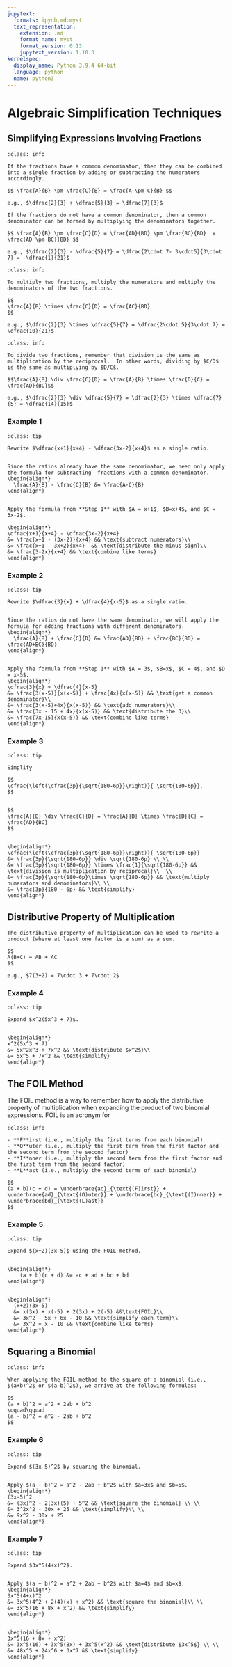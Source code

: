 ```yaml
---
jupytext:
  formats: ipynb,md:myst
  text_representation:
    extension: .md
    format_name: myst
    format_version: 0.13
    jupytext_version: 1.10.3
kernelspec:
  display_name: Python 3.9.4 64-bit
  language: python
  name: python3
---
```

# Algebraic Simplification Techniques

## Simplifying Expressions Involving Fractions

```{admonition} Adding or Subtracting Fractions
:class: info

If the fractions have a common denominator, then they can be combined into a single fraction by adding or subtracting the numerators accordingly.

$$ \frac{A}{B} \pm \frac{C}{B} = \frac{A \pm C}{B} $$

e.g., $\dfrac{2}{3} + \dfrac{5}{3} = \dfrac{7}{3}$

If the fractions do not have a common denominator, then a common denominator can be formed by multiplying the denominators together.

$$ \frac{A}{B} \pm \frac{C}{D} = \frac{AD}{BD} \pm \frac{BC}{BD}  = \frac{AD \pm BC}{BD} $$

e.g., $\dfrac{2}{3} - \dfrac{5}{7} = \dfrac{2\cdot 7- 3\cdot5}{3\cdot 7} = -\dfrac{1}{21}$
```

```{admonition} Multiplying Fractions
:class: info

To multiply two fractions, multiply the numerators and multiply the denominators of the two fractions.

$$
\frac{A}{B} \times \frac{C}{D} = \frac{AC}{BD}
$$

e.g., $\dfrac{2}{3} \times \dfrac{5}{7} = \dfrac{2\cdot 5}{3\cdot 7} = \dfrac{10}{21}$
```

```{admonition} Dividing Fractions
:class: info

To divide two fractions, remember that division is the same as multiplication by the reciprocal.  In other words, dividing by $C/D$ is the same as multiplying by $D/C$. 

$$\frac{A}{B} \div \frac{C}{D} = \frac{A}{B} \times \frac{D}{C} = \frac{AD}{BC}$$

e.g., $\dfrac{2}{3} \div \dfrac{5}{7} = \dfrac{2}{3} \times \dfrac{7}{5} = \dfrac{14}{15}$
```



### Example 1

```{admonition} Subtracting fractions with the same denominator
:class: tip

Rewrite $\dfrac{x+1}{x+4} - \dfrac{3x-2}{x+4}$ as a single ratio.
```

```{dropdown} **Step 1:**&nbsp; Subtract fractions with common denominator.

Since the ratios already have the same denominator, we need only apply the formula for subtracting  fractions with a common denominator.
\begin{align*}
  \frac{A}{B} - \frac{C}{B} &= \frac{A-C}{B}
\end{align*}
```

````{dropdown} **Step 2:**&nbsp; Apply the formula from Step 1.

Apply the formula from **Step 1** with $A = x+1$, $B=x+4$, and $C = 3x-2$.

\begin{align*}
\dfrac{x+1}{x+4} - \dfrac{3x-2}{x+4}
&= \frac{x+1 - (3x-2)}{x+4} && \text{subtract numerators}\\
&= \frac{x+1 - 3x+2}{x+4}  && \text{distribute the minus sign}\\
&= \frac{3-2x}{x+4} && \text{combine like terms}
\end{align*}
````

### Example 2

```{admonition} Adding fractions with different denominators
:class: tip

Rewrite $\dfrac{3}{x} + \dfrac{4}{x-5}$ as a single ratio.
```

```{dropdown} **Step 1:** &nbsp; Apply  formula for adding fractions with different denominators.

Since the ratios do not have the same denominator, we will apply the formula for adding fractions with different denominators.
\begin{align*}
  \frac{A}{B} + \frac{C}{D} &= \frac{AD}{BD} + \frac{BC}{BD} = \frac{AD+BC}{BD}
\end{align*}
```

```{dropdown} **Step 2:** &nbsp; Apply the formula from Step 1.

Apply the formula from **Step 1** with $A = 3$, $B=x$, $C = 4$, and $D = x-5$.
\begin{align*}
\dfrac{3}{x} + \dfrac{4}{x-5}
&= \frac{3(x-5)}{x(x-5)} + \frac{4x}{x(x-5)} && \text{get a common denominator}\\
&= \frac{3(x-5)+4x}{x(x-5)} && \text{add numerators}\\
&= \frac{3x - 15 + 4x}{x(x-5)} && \text{distribute the 3}\\
&= \frac{7x-15}{x(x-5)} && \text{combine like terms}
\end{align*}
```


### Example 3

```{admonition} Simplifying quotients of fractions
:class: tip

Simplify 

$$
\cfrac{\left(\cfrac{3p}{\sqrt{180-6p}}\right)}{ \sqrt{180-6p}}.
$$
```

```{dropdown} **Step 1:** &nbsp; Recall formula for the quotient of fractions.

$$
\frac{A}{B} \div \frac{C}{D} = \frac{A}{B} \times \frac{D}{C} = \frac{AD}{BC}
$$
```

```{dropdown} **Step 2:** &nbsp; Use formula from Step 1 to rewrite equation.

\begin{align*}
\cfrac{\left(\cfrac{3p}{\sqrt{180-6p}}\right)}{ \sqrt{180-6p}}
&= \frac{3p}{\sqrt{180-6p}} \div \sqrt{180-6p} \\ \\
&= \frac{3p}{\sqrt{180-6p}} \times \frac{1}{\sqrt{180-6p}} && \text{division is multiplication by reciprocal}\\  \\
&= \frac{3p}{\sqrt{180-6p}\times \sqrt{180-6p}} && \text{multiply numerators and denominators}\\ \\
&= \frac{3p}{180 - 6p} && \text{simplify}
\end{align*}
```



## Distributive Property of Multiplication

```{admonition} Distributivity 
The distributive property of multiplication can be used to rewrite a product (where at least one factor is a sum) as a sum.

$$
A(B+C) = AB + AC
$$

e.g., $7(3+2) = 7\cdot 3 + 7\cdot 2$
```

### Example 4

```{admonition} Expanding a product of polynomials
:class: tip

Expand $x^2(5x^3 + 7)$.
```

```{dropdown} **Step 1:** &nbsp; Use distributivity to expand given product.

\begin{align*}
x^2(5x^3 + 7)
&= 5x^2x^3 + 7x^2 && \text{distribute $x^2$}\\
&= 5x^5 + 7x^2 && \text{simplify}
\end{align*}
```


## The FOIL Method

The FOIL method is a way to remember how to apply the distributive property of multiplication when expanding the product of two binomial expressions.  FOIL is an acronym for 

```{admonition} F-O-I-L
:class: info

- **F**irst (i.e., multiply the first terms from each binomial)
- **O**uter (i.e., multiply the first term from the first factor and the second term from the second factor)
- **I**nner (i.e., multiply the second term from the first factor and the first term from the second factor)
- **L**ast (i.e., multiply the second terms of each binomial)

$$
(a + b)(c + d) = \underbrace{ac}_{\text{(F)irst}} + \underbrace{ad}_{\text{(O)uter}} + \underbrace{bc}_{\text{(I)nner}} + \underbrace{bd}_{\text{(L)ast}}
$$
```

### Example 5

```{admonition} Applying the FOIL method
:class: tip

Expand $(x+2)(3x-5)$ using the FOIL method.
```

```{dropdown} **Step 1:** &nbsp; Recall the formula for the FOIL method.

\begin{align*}
    (a + b)(c + d) &= ac + ad + bc + bd
\end{align*}
```

```{dropdown} **Step 2:** &nbsp; Use the FOIL method to expand the expression.

\begin{align*}
  (x+2)(3x-5) 
  &= x(3x) + x(-5) + 2(3x) + 2(-5) &&\text{FOIL}\\
  &= 3x^2 - 5x + 6x - 10 && \text{simplify each term}\\
  &= 3x^2 + x - 10 && \text{combine like terms}
\end{align*}
```


## Squaring a Binomial

```{admonition} Applying the FOIL method to a binomial
:class: info

When applying the FOIL method to the square of a binomial (i.e., $(a+b)^2$ or $(a-b)^2$), we arrive at the following formulas:

$$
(a + b)^2 = a^2 + 2ab + b^2
\qquad\qquad
(a - b)^2 = a^2 - 2ab + b^2
$$
```


### Example 6

```{admonition} Expanding a binomial
:class: tip

Expand $(3x-5)^2$ by squaring the binomial.
```

```{dropdown} **Step 1:** &nbsp; Apply binomial formula.

Apply $(a - b)^2 = a^2 - 2ab + b^2$ with $a=3x$ and $b=5$.
\begin{align*}
(3x-5)^2
&= (3x)^2 - 2(3x)(5) + 5^2 && \text{square the binomial} \\ \\ 
&= 3^2x^2 - 30x + 25 && \text{simplify}\\ \\
&= 9x^2 - 30x + 25
\end{align*}
```

### Example 7
```{admonition} Expanding a product of a monomial and a binomial
:class: tip

Expand $3x^5(4+x)^2$.
```

```{dropdown} **Step 1:** &nbsp; Apply binomial formula.

Apply $(a + b)^2 = a^2 + 2ab + b^2$ with $a=4$ and $b=x$.
\begin{align*}
3x^5(4+x)^2
&= 3x^5(4^2 + 2(4)(x) + x^2) && \text{square the binomial}\\ \\
&= 3x^5(16 + 8x + x^2) && \text{simplify}
\end{align*}
```

```{dropdown} **Step 2:** &nbsp; Use the distributive property of multiplication.

\begin{align*}
3x^5(16 + 8x + x^2) 
&= 3x^5(16) + 3x^5(8x) + 3x^5(x^2) && \text{distribute $3x^5$} \\ \\
&= 48x^5 + 24x^6 + 3x^7 && \text{simplify}
\end{align*}
```